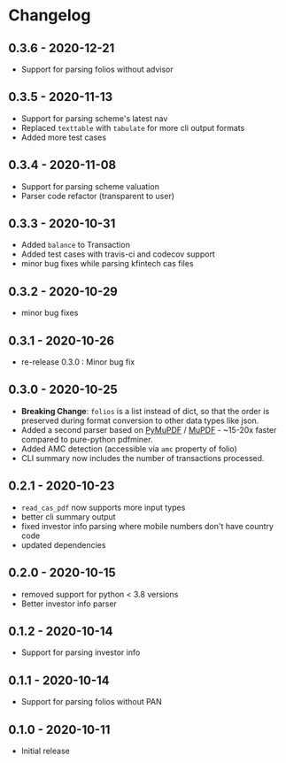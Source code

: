 # Changelog

## 0.3.6 - 2020-12-21

- Support for parsing folios without advisor

## 0.3.5 - 2020-11-13

- Support for parsing scheme's latest nav
- Replaced `texttable` with `tabulate` for more cli output formats
- Added more test cases

## 0.3.4 - 2020-11-08

- Support for parsing scheme valuation
- Parser code refactor (transparent to user)

## 0.3.3 - 2020-10-31

- Added `balance` to Transaction
- Added test cases with travis-ci and codecov support
- minor bug fixes while parsing kfintech cas files

## 0.3.2 - 2020-10-29

- minor bug fixes

## 0.3.1 - 2020-10-26

- re-release 0.3.0 : Minor bug fix 

## 0.3.0 - 2020-10-25

- **Breaking Change**: `folios` is a list instead of dict, so that the order is 
 preserved during format conversion to other data types like json.  
- Added a second parser based on [PyMuPDF](https://github.com/pymupdf/PyMuPDF) / 
[MuPDF](https://mupdf.com/) - ~15-20x faster compared to pure-python pdfminer.
- Added AMC detection (accessible via `amc` property of folio)
- CLI summary now includes the number of transactions processed.

## 0.2.1 - 2020-10-23

- `read_cas_pdf` now supports more input types
- better cli summary output
- fixed investor info parsing where mobile numbers don't have country code
- updated dependencies

## 0.2.0 - 2020-10-15

- removed support for python < 3.8 versions
- Better investor info parser

## 0.1.2 - 2020-10-14

- Support for parsing investor info 

## 0.1.1 - 2020-10-14

- Support for parsing folios without PAN

## 0.1.0 - 2020-10-11

- Initial release